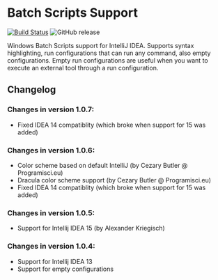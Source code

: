 # Batch Scripts Support
[![Build Status](https://travis-ci.com/SimonIT/idea-batch.svg?branch=master)](https://travis-ci.com/SimonIT/idea-batch)
![GitHub release](https://img.shields.io/github/release-pre/SimonIT/idea-batch.svg)

Windows Batch Scripts support for IntelliJ IDEA. Supports syntax highlighting, run configurations that can run any command, also empty configurations. Empty run configurations are useful when you want to execute an external tool through a run configuration.

## Changelog
### Changes in version 1.0.7:
* Fixed IDEA 14 compatiblity (which broke when support for 15 was added)

### Changes in version 1.0.6: 
* Color scheme based on default IntelliJ (by Cezary Butler @ Programisci.eu)
* Dracula color scheme support (by Cezary Butler @ Programisci.eu)
* Fixed IDEA 14 compatiblity (which broke when support for 15 was added)

### Changes in version 1.0.5: 
* Support for Intellij IDEA 15 (by Alexander Kriegisch)

### Changes in version 1.0.4: 
* Support for Intellij IDEA 13
* Support for empty configurations

